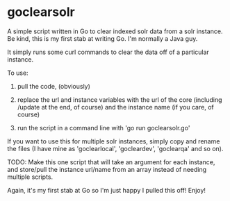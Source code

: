 goclearsolr
===========

A simple script written in Go to clear indexed solr data from a solr instance. Be kind, this is my first stab at writing Go. I'm normally a Java guy.

It simply runs some curl commands to clear the data off of a particular instance. 

To use: 

1. pull the code, (obviously)

2. replace the url and instance variables with the url of the core (including /update at the end, of course) and the instance name (if you care, of course)

3. run the script in a command line with 'go run goclearsolr.go'

If you want to use this for multiple solr instances, simply copy and rename the files (I have mine as 'goclearlocal', 'gocleardev', 'goclearqa' and so on).

TODO: Make this one script that will take an argument for each instance, and store/pull the instance url/name from an array instead of needing multiple scripts. 

Again, it's my first stab at Go so I'm just happy I pulled this off! Enjoy!
